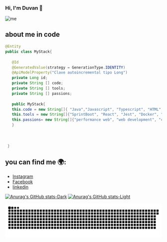 ### Hi, I'm Duvan 👋

![me](https://user-images.githubusercontent.com/57040281/231517559-42c297bc-0c0f-43fb-9f6f-c9137cc4b448.png)

## about me in code

```Java
@Entity
public class MyStack{

   @Id
   @GeneratedValue(strategy = GenerationType.IDENTITY)
   @ApiModelProperty("Clave autoincremental tipo Long")
   private Long id;
   private String [] code;
   private String [] tools;
   private String [] passions;

   public MyStack{
   this.code = new String[]{ "Java","Javascript", "Typescript", "HTML", "CSS", "Python"};
   this.tools = new String[]{"SprintBoot", "React", "Jest", "Docker", "Junit", "Swagger","Git","GitHub"};
   this.passions= new String[]{"performance web", "web development", "continuous learning", "Problem resolution", "backend java"};
   }
   
   
   
 }
```

## you can find me 🌍:
- [Instagram]()
- [Facebook]()
- [linkedin](https://www.linkedin.com/in/duvandariocastrobautista/)

[![Anurag's GitHub stats-Dark](https://github-readme-stats.vercel.app/api?username=duvan1026&show_icons=true&theme=dark#gh-dark-mode-only)](https://github.com/anuraghazra/github-readme-stats#gh-dark-mode-only)
[![Anurag's GitHub stats-Light](https://github-readme-stats.vercel.app/api?username=duvan1026&show_icons=true&theme=default#gh-light-mode-only)](https://github.com/anuraghazra/github-readme-stats#gh-light-mode-only)

<!--[![Top Langs](https://github-readme-stats.vercel.app/api/top-langs/?username=duvan1026&hide_progress=true)](https://github.com/duvan1026/github-readme-stats)-->

<!-- ![Visitor Count](https://profile-counter.glitch.me/{wandacatellani}/count.svg) -->
![Snake animation](https://github.com/WandaCatellani/WandaCatellani/blob/output/github-contribution-grid-snake.svg)


<!--
**duvan1026/duvan1026** is a ✨ _special_ ✨ repository because its `README.md` (this file) appears on your GitHub profile.

Here are some ideas to get you started:

- 🔭 I’m currently working on ...
- 🌱 I’m currently learning ...
- 👯 I’m looking to collaborate on ...
- 🤔 I’m looking for help with ...
- 💬 Ask me about ...
- 📫 How to reach me: ...
- 😄 Pronouns: ...
- ⚡ Fun fact: ...
-->
